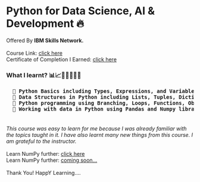 # Python for Data Science, AI & Development 🔥

Offered By <b>IBM Skills Network.</b><br><br>
Course Link: <a href="https://www.coursera.org/learn/python-for-applied-data-science-ai">click here</a><br>
Certificate of Completion I Earned: <a href="https://coursera.org/verify/UY67RTQUPHMA">click here</a><br>

<h3>What I learnt? 📊📈👨🏻‍💻🤖🐍 </h3>
<h4><pre>
  🔸 Python Basics including Types, Expressions, and Variables.
  🔸 Data Structures in Python including Lists, Tuples, Dictionaries, Sets.
  🔸 Python programming using Branching, Loops, Functions, Objects & Classes.
  🔸 Working with data in Python using Pandas and Numpy libraries.
</h4></pre>
<br>
<i>This course was easy to learn for me because I was already familiar with the topics taught in it. I have also learnt many new things from this course. I am grateful to the instructor.</i>
<br><br>
Learn NumPy further: <a href="https://github.com/yashuv/NumPy-for-Data-Science">click here</a><br>
Learn NumPy further: <a href="#">coming soon...</a><br>
<br>
Thank You! HappY Learning....
